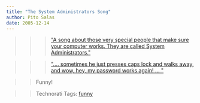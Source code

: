 ```yaml
---
title: "The System Administrators Song"
author: Pito Salas
date: 2005-12-14
---
```



>>

>>> ["A song about those very special people that make sure your computer
works. They are called System
Administrators."](<http://video.google.com/videoplay?docid=-7193470719293309352>)

>>>

>>> ["…. sometimes he just presses caps lock and walks away, and wow, hey, my
password works again! …
"](<http://video.google.com/videoplay?docid=-7193470719293309352>)

>>

>> Funny!

>>

>> Technorati Tags: [funny](<http://www.technorati.com/tag/funny>)


